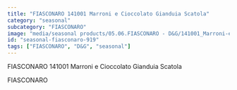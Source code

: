 ```yaml
---
title: "FIASCONARO 141001 Marroni e Cioccolato Gianduia Scatola"
category: "seasonal"
subcategory: "FIASCONARO"
image: "media/seasonal products/05.06.FIASCONARO - D&G/141001_Marroni-e-Cioccolato-Gianduia_Scatola.jpg"
id: "seasonal-fiasconaro-919"
tags: ["FIASCONARO", "D&G", "seasonal"]
---
```


FIASCONARO 141001 Marroni e Cioccolato Gianduia Scatola

FIASCONARO
